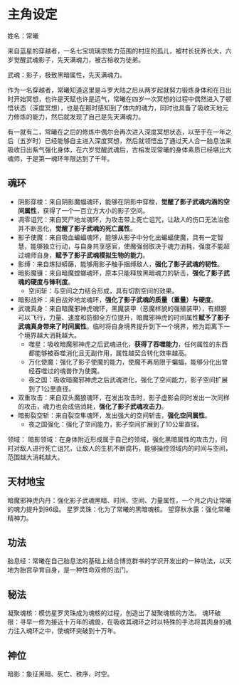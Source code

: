 # 主角设定

姓名：常曦

来自蓝星的穿越者，一名七宝琉璃宗势力范围的村庄的孤儿，被村长抚养长大，六岁觉醒武魂影子，先天满魂力，被古榕收为徒弟。

武魂：影子，极致黑暗属性，先天满魂力。

作为一名穿越者，常曦知道这里是斗罗大陆之后从两岁起就努力锻炼身体和在日出时开始冥想，也许是天赋也许是运气，常曦在四岁一次冥想的过程中偶然进入了顿悟状态（深度冥想），也是在那时感知到了体内的魂力，同时也具备了吸收天地元力修炼的能力，然后就发现了自己是先天满魂力。

有一就有二，常曦在之后的修炼中偶尔会再次进入深度冥想状态，以至于在一年之后（五岁时）已经能够自主进入深度冥想，然后就领悟出了通过天人合一胎息法来吸收日出紫气强化身体，在六岁觉醒武魂后，古榕发现常曦的身体素质已经堪比大魂师，于是第一魂环年限达到了千年。

## 魂环
* 阴影穿梭：来自阴影魔蝠魂环，能够在阴影中穿梭，**觉醒了影子武魂内涵的空间属性**，获得了一个一百立方大小的影子空间。
* 凋零诅咒：来自冥尸地龙魂环，为攻击带上死亡诅咒，让敌人的伤口无法治愈并不断恶化，**觉醒了影子武魂的死亡属性**。
* 影子使魔：来自吸血蝙蝠魂环，能够从影子中分化出蝙蝠使魔，具有一定智慧，能够独立行动，与自身共享感官，使魔强弱取决于魂力消耗，强度不能超过魂师自身，**赋予了影子武魂模拟生物的能力**。
* 影缚：来自炼狱蟒藤，能够用影子触手捆缚敌人，**强化了影子武魂的韧性**。
* 暗影魔镰：来自暗魔螳螂魂环，原本只能释放黑暗魂力的斩击，**强化了影子武魂的硬度与锋利度**。
    * 空间斩：与空间之力结合形成，具有切割空间的效果。
* 暗影战斧：来自战斧地龙魂环，**强化了影子武魂的质量（重量）与硬度**。
* 武魂真身：来自暗魔邪神虎魂环，黑魔装甲（恶魔样貌的强殖装甲），有翅膀可以飞行，力量、速度和防御全方位提升，暗魔邪神虎的时间属性**赋予了影子武魂真身带来了时间属性**，临时将自身境界提升到下一个境界，修为距离下一个境界越大消耗越大。
    * 噬星：吸收暗魔邪神虎之后武魂进化，**获得了吞噬能力**，任何属性的东西都能够被吞噬消化且无副作用，属性越契合转化效率越高。
    * 万化使魔：强化了影子使魔的能力，使魔不再局限于蝙蝠，能够分化出曾经吞噬过的魂兽作为使魔。
    * 夜之国：吸收暗魔邪神虎之后武魂进化，强化了空间能力，影子空间扩展到了1公里直径。
* 双重攻击：来自双头魔狼魂环，在发出攻击时，影子虚影会同时发出一次同样的攻击，魂力也会成倍消耗，**强化了影子武魂攻击力**。
* 暗影裂空斩：来自裂空隼魂环，发出强大的空间斩击，**强化空间属性**。
    * 夜之国强化：强化了空间能力，影子空间扩展到了10公里直径。

领域：
暗影领域：在身体附近形成属于自己的领域，强化黑暗属性的攻击力，同时对敌人进行死亡诅咒，让敌人的生机不断腐朽，能够操控领域内的时间与空间，范围越大消耗越大。

## 天材地宝
暗魔邪神虎内丹：强化影子武魂黑暗、时间、空间、力量属性，一个月之内让常曦的魂力提升到96级。
星罗灵珠：化为了常曦的黑暗魂核。
望穿秋水露：强化常曦精神力。

## 功法
胎息经：常曦在自己胎息法的基础上结合博览群书的学识开发出的一种功法，以天地为胎宫孕育自身，是一种性命双修的法门。

## 秘法
凝聚魂核：模仿星罗灵珠成为魂核的过程，创造出了凝聚魂核的方法。
魂环破限：寻早一修为接近十万年的魂兽，在吸收其魂环之时以特殊的手法将其肉身的魂力注入魂环之中，使魂环突破到十万年。

## 神位
暗影：象征黑暗、死亡、秩序、时空。
